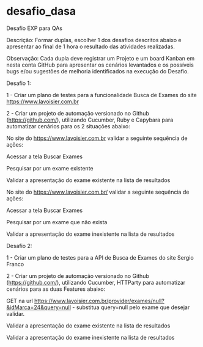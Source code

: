# desafio_dasa

Desafio EXP para QAs

Descrição: Formar duplas, escolher 1 dos desafios descritos abaixo e apresentar ao final de 1 hora o resultado das atividades realizadas.

Observação: Cada dupla deve registrar um Projeto e um board Kanban em nesta conta GitHub para apresentar os cenários levantados e os possíveis bugs e/ou sugestões de melhoria identificados na execução do Desafio.

Desafio 1:

1 - Criar um plano de testes para a funcionalidade Busca de Exames do site  https://www.lavoisier.com.br

2 - Criar um projeto de automação versionado no Github (https://github.com/), utilizando Cucumber, Ruby e Capybara para automatizar cenários para os 2 situações abaixo:

No site do  https://www.lavoisier.com.br validar a seguinte sequência de ações:

Acessar a tela Buscar Exames

Pesquisar por um exame existente

Validar a apresentação do exame existente na lista de resultados

No site do  https://www.lavoisier.com.br/ validar a seguinte sequência de ações:

Acessar a tela Buscar Exames

Pesquisar por um exame que não exista

Validar a apresentação do exame inexistente na lista de resultados

Desafio 2:

1 - Criar um plano de testes para a API de Busca de Exames do site Sergio Franco

2 - Criar um projeto de automação versionado no Github (https://github.com/), utilizando Cucumber, HTTParty para automatizar cenários para as duas Features abaixo:

GET na url  https://www.lavoisier.com.br/provider/exames/null?&idMarca=24&query=null - substitua query=null pelo exame que desejar validar.

Validar a apresentação do exame existente na lista de resultados

Validar a apresentação do exame inexistente na lista de resultados
